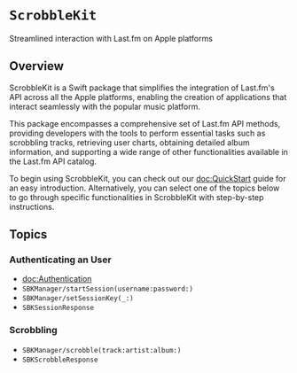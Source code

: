 # ``ScrobbleKit``

Streamlined interaction with Last.fm on Apple platforms

## Overview

ScrobbleKit is a Swift package that simplifies the integration of Last.fm's API across all the Apple platforms, enabling the creation of applications that interact seamlessly with the popular music platform.

This package encompasses a comprehensive set of Last.fm API methods, providing developers with the tools to perform essential tasks such as scrobbling tracks, retrieving user charts, obtaining detailed album information, and supporting a wide range of other functionalities available in the Last.fm API catalog.

To begin using ScrobbleKit, you can check out our <doc:QuickStart> guide for an easy introduction. Alternatively, you can select one of the topics below to go through specific functionalities in ScrobbleKit with step-by-step instructions.

## Topics

### Authenticating an User

- <doc:Authentication>
- ``SBKManager/startSession(username:password:)``
- ``SBKManager/setSessionKey(_:)``
- ``SBKSessionResponse``

### Scrobbling

- ``SBKManager/scrobble(track:artist:album:)``
- ``SBKScrobbleResponse``
